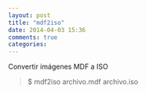 ```yaml
---
layout: post
title: "mdf2iso"
date: 2014-04-03 15:36
comments: true
categories: 
---
```

Convertir imágenes MDF a ISO 

>$ mdf2iso archivo.mdf archivo.iso

